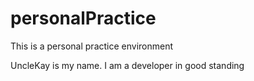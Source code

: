 # personalPractice
This is a personal practice environment

UncleKay is my name. I am a developer in good standing

